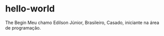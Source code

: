 # hello-world
The Begin
Meu chamo Edilson Júnior, Brasileiro, Casado, iniciante na área de programação.

